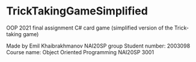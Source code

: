 # TrickTakingGameSimplified
OOP 2021 final assignment C# card game (simplified version of the Trick-taking game)

Made by Emil Khaibrakhmanov
NAI20SP group
Student number: 2003098
Course name: Object Oriented Programming NAI20SP 3001
